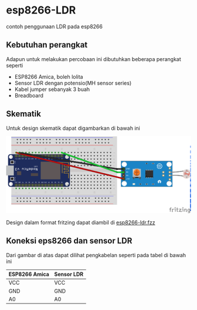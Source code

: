 # esp8266-LDR
contoh penggunaan LDR pada esp8266

## Kebutuhan perangkat
Adapun untuk melakukan percobaan ini dibutuhkan beberapa perangkat seperti
+ ESP8266 Amica, boleh lolita
+ Sensor LDR dengan potensio(MH sensor series)
+ Kabel jumper sebanyak 3 buah
+ Breadboard

## Skematik
Untuk design skematik dapat digambarkan di bawah ini

![](esp8266-ldr.png)

Design dalam format fritzing dapat diambil di [esp8266-ldr.fzz](esp8266-ldr.fzz)

## Koneksi eps8266 dan sensor LDR
Dari gambar di atas dapat dilihat pengkabelan seperti pada tabel di bawah ini

| ESP8266 Amica | Sensor LDR                  |
|---------------|------------------------------------|
| VCC           | VCC                                |
| GND           | GND                                |
| A0            | A0                               |